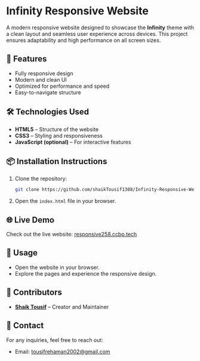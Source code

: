 
# Infinity Responsive Website  
A modern responsive website designed to showcase the **Infinity** theme with a clean layout and seamless user experience across devices. This project ensures adaptability and high performance on all screen sizes.  

## 🚀 Features  
- Fully responsive design  
- Modern and clean UI  
- Optimized for performance and speed  
- Easy-to-navigate structure  

## 🛠️ Technologies Used  
- **HTML5** – Structure of the website  
- **CSS3** – Styling and responsiveness  
- **JavaScript (optional)** – For interactive features  

## 📦 Installation Instructions  
1. Clone the repository:  
   ```bash
   git clone https://github.com/shaikTousif1308/Infinity-Responsive-Website.git
   ```  
2. Open the `index.html` file in your browser.  

## 🌐 Live Demo  
Check out the live website: [responsive258.ccbp.tech](https://responsive258.ccbp.tech)  

## 📸 Usage  
- Open the website in your browser.  
- Explore the pages and experience the responsive design.  

## 👥 Contributors  
- **[Shaik Tousif](https://github.com/shaikTousif1308)** – Creator and Maintainer  

## 📧 Contact  
For any inquiries, feel free to reach out:  
- Email: tousifrehaman2002@gmail.com
